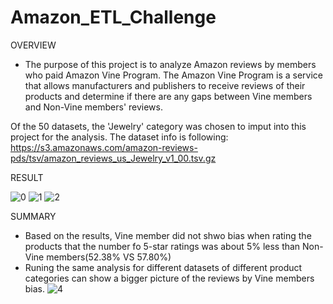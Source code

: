 # Amazon_ETL_Challenge

OVERVIEW
- The purpose of this project is to analyze Amazon reviews by members who paid Amazon Vine Program. The Amazon Vine Program is a service that allows manufacturers and publishers to receive reviews of their products and determine if there are any gaps between Vine members and Non-Vine members' reviews.

Of the 50 datasets, the 'Jewelry' category was chosen to imput into this project for the analysis.
The dataset info is following:
https://s3.amazonaws.com/amazon-reviews-pds/tsv/amazon_reviews_us_Jewelry_v1_00.tsv.gz

RESULT

![0](https://user-images.githubusercontent.com/94014863/158068707-0fcb1f82-b2bf-4fe6-977c-495922bb3d4b.PNG)
![1](https://user-images.githubusercontent.com/94014863/158068710-3cc9477b-21e8-4ddd-b0e8-6fc85e098105.PNG)
![2](https://user-images.githubusercontent.com/94014863/158068712-4ec10547-0bf9-4b7c-96be-175d78f8a71a.PNG)



SUMMARY


- Based on the results, Vine member did not shwo bias when rating the products that the number fo 5-star ratings was about 5% less than Non-Vine members(52.38% VS 57.80%)
- Runing the same analysis for different datasets of different product categories can show a bigger picture of the reviews by Vine members bias.
![4](https://user-images.githubusercontent.com/94014863/158068715-1c8ba977-5b2b-4ba0-a9db-6149ba147d6c.PNG)
